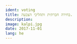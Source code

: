 ```yaml
---
ident: voting
title: בחירה חברתית ותהליכי הצבעה.
description: 
image: kalpi.jpg
date: 2017-11-01
lang: he
---
```

